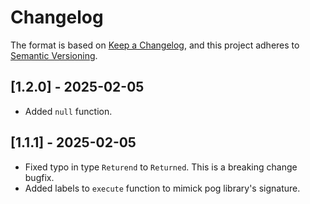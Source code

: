 # Changelog

The format is based on [Keep a Changelog](https://keepachangelog.com/en/1.1.0/), and this project adheres to
[Semantic Versioning](https://semver.org/spec/v2.0.0.html).

<!-- ## [Unreleased] -->

## [1.2.0] - 2025-02-05

- Added `null` function.

## [1.1.1] - 2025-02-05

- Fixed typo in type `Returend` to `Returned`. This is a breaking change bugfix.
- Added labels to `execute` function to mimick pog library's signature.
